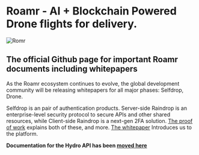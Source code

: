 # Roamr - AI + Blockchain Powered Drone flights for delivery. 
![Romr](https://pbs.twimg.com/profile_images/1036605621175545856/iW0RH0Wf_400x400.jpg)

## The official Github page for important Roamr documents including whitepapers
As the Roamr ecosystem continues to evolve, the global development community will be releasing whitepapers for all major phases: Selfdrop, Drone.

Selfdrop is an pair of authentication products. Server-side Raindrop is an enterprise-level security protocol to secure APIs and other shared resources, while Client-side Raindrop is a next-gen 2FA solution. [The proof of work](./selfdrop.md) explains both of these, and more. [The whitepaper](./whitepaper.md) Introduces us to the platform.

**Documentation for the Hydro API has been [moved here](https://www.roamr.tech)**
